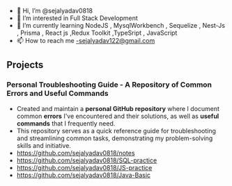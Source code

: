 - 👋 Hi, I’m @sejalyadav0818
- 👀 I’m interested in Full Stack Development
- 🌱 I’m currently learning NodeJS , MysqlWorkbench , Sequelize , Nest-Js , Prisma , React js ,Redux Toolkit ,TypeSript , JavaScript
- 📫 How to reach me -sejalyadav122@gmail.com

<!---
sejalyadav0818/sejalyadav0818 is a ✨ special ✨ repository because its `README.md` (this file) appears on your GitHub profile.
You can click the Preview link to take a look at your changes.
--->

## Projects 
### Personal Troubleshooting Guide - A Repository of Common Errors and Useful Commands
- Created and maintain a **personal GitHub repository** where I document common **errors** I've encountered and their solutions, as well as **useful commands** that I frequently need.
- This repository serves as a quick reference guide for troubleshooting and streamlining common tasks, demonstrating my problem-solving skills and initiative.
- https://github.com/sejalyadav0818/notes
- https://github.com/sejalyadav0818/SQL-practice
- https://github.com/sejalyadav0818/JS-practice
- https://github.com/sejalyadav0818/Java-Basic
